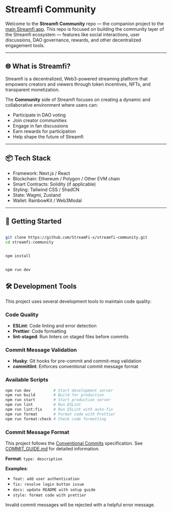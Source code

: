 # Streamfi Community

Welcome to the **Streamfi Community** repo — the companion project to the [main Streamfi app](https://github.com/StreamFi-x/streamfi-frontend). This repo is focused on building the community layer of the Streamfi ecosystem — features like social interactions, user discussions, DAO governance, rewards, and other decentralized engagement tools.

---

## 🌐 What is Streamfi?

Streamfi is a decentralized, Web3-powered streaming platform that empowers creators and viewers through token incentives, NFTs, and transparent monetization.

The **Community** side of Streamfi focuses on creating a dynamic and collaborative environment where users can:

- Participate in DAO voting
- Join creator communities
- Engage in fan discussions
- Earn rewards for participation
- Help shape the future of Streamfi

---

## 📦 Tech Stack

- Framework: Next.js / React
- Blockchain: Ethereum / Polygon / Other EVM chain
- Smart Contracts: Solidity (if applicable)
- Styling: Tailwind CSS / ShadCN
- State: Wagmi, Zustand
- Wallet: RainbowKit / Web3Modal

---

## 🚀 Getting Started

```bash

git clone https://github.com/StreamFi-x/streamfi-community.git
cd streamfi-community


npm install


npm run dev

```

## 🛠️ Development Tools

This project uses several development tools to maintain code quality:

### Code Quality

- **ESLint**: Code linting and error detection
- **Prettier**: Code formatting
- **lint-staged**: Run linters on staged files before commits

### Commit Message Validation

- **Husky**: Git hooks for pre-commit and commit-msg validation
- **commitlint**: Enforces conventional commit message format

### Available Scripts

```bash
npm run dev          # Start development server
npm run build        # Build for production
npm run start        # Start production server
npm run lint         # Run ESLint
npm run lint:fix     # Run ESLint with auto-fix
npm run format       # Format code with Prettier
npm run format:check # Check code formatting
```

### Commit Message Format

This project follows the [Conventional Commits](https://www.conventionalcommits.org/) specification. See [COMMIT_GUIDE.md](./COMMIT_GUIDE.md) for detailed information.

**Format**: `type: description`

**Examples**:

- `feat: add user authentication`
- `fix: resolve login button issue`
- `docs: update README with setup guide`
- `style: format code with prettier`

Invalid commit messages will be rejected with a helpful error message.
